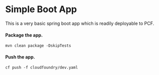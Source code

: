 # Simple Boot App
This is a very basic spring boot app which is readily deployable to PCF.

#### Package the app.
    mvn clean package -DskipTests
    
#### Push the app.
    cf push -f cloudfoundry/dev.yaml

